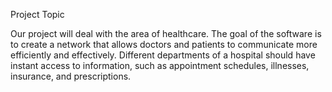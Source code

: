 Project Topic



Our project will deal with the area of healthcare. The goal of the software is to create a network that allows doctors and patients to communicate more efficiently and effectively. Different departments of a hospital should have instant access to information, such as appointment schedules, illnesses, insurance, and prescriptions.
